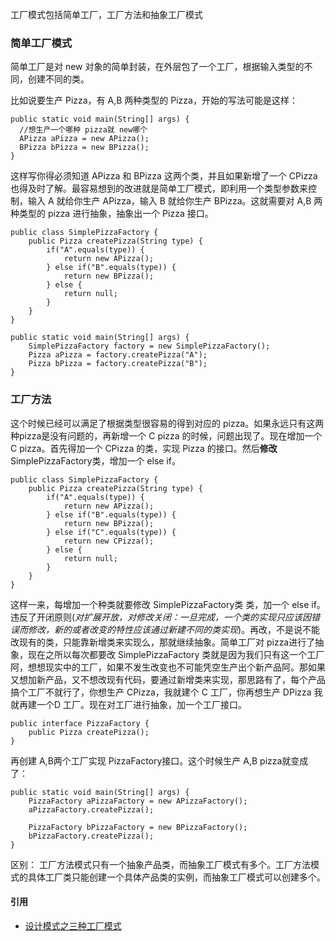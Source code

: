 工厂模式包括简单工厂，工厂方法和抽象工厂模式

### 简单工厂模式
简单工厂是对 new 对象的简单封装，在外层包了一个工厂，根据输入类型的不同，创建不同的类。

比如说要生产 Pizza，有 A,B 两种类型的 Pizza，开始的写法可能是这样：

```
public static void main(String[] args) {
  //想生产一个哪种 pizza就 new哪个
  APizza aPizza = new APizza();
  BPizza bPizza = new BPizza();
}
```

这样写你得必须知道 APizza 和 BPizza 这两个类，并且如果新增了一个 CPizza也得及时了解。最容易想到的改进就是简单工厂模式，即利用一个类型参数来控制，输入 A 就给你生产 APizza，输入 B 就给你生产 BPizza。这就需要对 A,B 两种类型的 pizza 进行抽象，抽象出一个 Pizza 接口。

```
public class SimplePizzaFactory {
    public Pizza createPizza(String type) {
        if("A".equals(type)) {
            return new APizza();
        } else if("B".equals(type)) {
            return new BPizza();
        } else {
            return null;
        }
    }
}
```
```
public static void main(String[] args) {
    SimplePizzaFactory factory = new SimplePizzaFactory();
    Pizza aPizza = factory.createPizza("A");
    Pizza bPizza = factory.createPizza("B");
}
```

### 工厂方法
这个时候已经可以满足了根据类型很容易的得到对应的 pizza。如果永远只有这两种pizza是没有问题的，再新增一个 C pizza 的时候，问题出现了。现在增加一个 C pizza。首先得加一个 CPizza 的类，实现 Pizza 的接口。然后**修改**SimplePizzaFactory类，增加一个 else if。

```
public class SimplePizzaFactory {
    public Pizza createPizza(String type) {
        if("A".equals(type)) {
            return new APizza();
        } else if("B".equals(type)) {
            return new BPizza();
        } else if("C".equals(type)) {
            return new CPizza();
        } else {
            return null;
        }
    }
}
```
这样一来，每增加一个种类就要修改 SimplePizzaFactory类 类，加一个 else if。违反了开闭原则(*对扩展开放，对修改关闭：一旦完成，一个类的实现只应该因错误而修改，新的或者改变的特性应该通过新建不同的类实现*)。再改，不是说不能改现有的类，只能靠新增类来实现么，那就继续抽象。简单工厂对 pizza进行了抽象，现在之所以每次都要改 SimplePizzaFactory 类就是因为我们只有这一个工厂阿，想想现实中的工厂，如果不发生改变也不可能凭空生产出个新产品阿。那如果又想加新产品，又不想改现有代码，要通过新增类来实现，那思路有了，每个产品搞个工厂不就行了，你想生产 CPizza，我就建个 C 工厂，你再想生产 DPizza 我就再建一个D 工厂。现在对工厂进行抽象，加一个工厂接口。

```
public interface PizzaFactory {
    public Pizza createPizza();
}
```
再创建 A,B两个工厂实现 PizzaFactory接口。这个时候生产 A,B pizza就变成了：
```
public static void main(String[] args) {
    PizzaFactory aPizzaFactory = new APizzaFactory();
    aPizzaFactory.createPizza();

    PizzaFactory bPizzaFactory = new BPizzaFactory();
    bPizzaFactory.createPizza();
}
```



区别： 工厂方法模式只有一个抽象产品类，而抽象工厂模式有多个。工厂方法模式的具体工厂类只能创建一个具体产品类的实例，而抽象工厂模式可以创建多个。

#### 引用
* [设计模式之三种工厂模式](https://www.cnblogs.com/LUO77/p/5785906.html)


